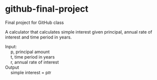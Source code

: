 # github-final-project
Final project for GitHub class

A calculator that calculates simple interest given principal, annual rate of interest and time period in years.  
  
Input:  
&emsp; p, principal amount  
&emsp; t, time period in years  
&emsp; r, annual rate of interest  
Output  
&emsp; simple interest = p*t*r  
